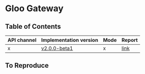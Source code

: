 # Gloo Gateway

## Table of Contents

|API channel|Implementation version|Mode|Report|
|-----------|----------------------|----|------|
|x|[v2.0.0-beta1](https://github.com/solo-io/gloo/releases/tag/v2.0.0-beta1)|x|[link](./v2.0.0-beta1-report.yaml)|

## To Reproduce
